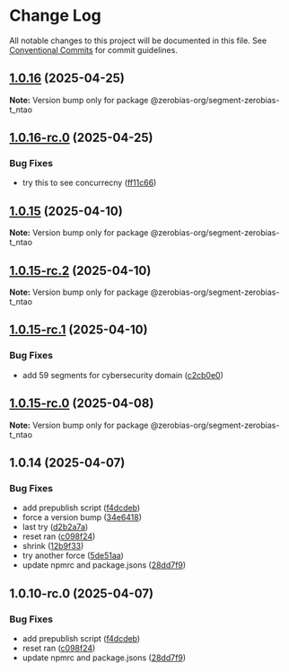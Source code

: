 # Change Log

All notable changes to this project will be documented in this file.
See [Conventional Commits](https://conventionalcommits.org) for commit guidelines.

## [1.0.16](https://github.com/zerobias-org/segment/compare/@zerobias-org/segment-zerobias-t_ntao@1.0.16-rc.0...@zerobias-org/segment-zerobias-t_ntao@1.0.16) (2025-04-25)

**Note:** Version bump only for package @zerobias-org/segment-zerobias-t_ntao





## [1.0.16-rc.0](https://github.com/zerobias-org/segment/compare/@zerobias-org/segment-zerobias-t_ntao@1.0.15...@zerobias-org/segment-zerobias-t_ntao@1.0.16-rc.0) (2025-04-25)


### Bug Fixes

* try this to see concurrecny ([ff11c66](https://github.com/zerobias-org/segment/commit/ff11c66d67cb9f185098fd640d4139178d29ae22))





## [1.0.15](https://github.com/zerobias-org/segment/compare/@zerobias-org/segment-zerobias-t_ntao@1.0.15-rc.2...@zerobias-org/segment-zerobias-t_ntao@1.0.15) (2025-04-10)

**Note:** Version bump only for package @zerobias-org/segment-zerobias-t_ntao





## [1.0.15-rc.2](https://github.com/zerobias-org/segment/compare/@zerobias-org/segment-zerobias-t_ntao@1.0.15-rc.1...@zerobias-org/segment-zerobias-t_ntao@1.0.15-rc.2) (2025-04-10)

**Note:** Version bump only for package @zerobias-org/segment-zerobias-t_ntao





## [1.0.15-rc.1](https://github.com/zerobias-org/segment/compare/@zerobias-org/segment-zerobias-t_ntao@1.0.15-rc.0...@zerobias-org/segment-zerobias-t_ntao@1.0.15-rc.1) (2025-04-10)


### Bug Fixes

* add 59 segments for cybersecurity domain ([c2cb0e0](https://github.com/zerobias-org/segment/commit/c2cb0e0c1f1eabb51d7f5a6ae6db98c1516fcdbe))





## [1.0.15-rc.0](https://github.com/zerobias-org/segment/compare/@zerobias-org/segment-zerobias-t_ntao@1.0.14...@zerobias-org/segment-zerobias-t_ntao@1.0.15-rc.0) (2025-04-08)

**Note:** Version bump only for package @zerobias-org/segment-zerobias-t_ntao





## 1.0.14 (2025-04-07)


### Bug Fixes

* add prepublish  script ([f4dcdeb](https://github.com/zerobias-org/segment/commit/f4dcdebd8680d01e015ebc89587a9f70d641afe4))
* force a version bump ([34e6418](https://github.com/zerobias-org/segment/commit/34e6418d078a9f5caf40c511a89dcf0bdb606dc7))
* last try ([d2b2a7a](https://github.com/zerobias-org/segment/commit/d2b2a7afeca45e2d7ca0beaa1e1bed46a09a82c4))
* reset ran ([c098f24](https://github.com/zerobias-org/segment/commit/c098f240eaf5c840d8c595e05e0ad4eee510fe71))
* shrink ([12b9f33](https://github.com/zerobias-org/segment/commit/12b9f3366b3d0b69018a20f5b5f01d86ad87753f))
* try another force ([5de51aa](https://github.com/zerobias-org/segment/commit/5de51aa6220d857f3e235e2a0c7557b40ee8e5e3))
* update npmrc and package.jsons ([28dd7f9](https://github.com/zerobias-org/segment/commit/28dd7f9ea06676c82b88aabf586f5bb6b974bf3b))





## 1.0.10-rc.0 (2025-04-07)


### Bug Fixes

* add prepublish  script ([f4dcdeb](https://github.com/zerobias-org/segment/commit/f4dcdebd8680d01e015ebc89587a9f70d641afe4))
* reset ran ([c098f24](https://github.com/zerobias-org/segment/commit/c098f240eaf5c840d8c595e05e0ad4eee510fe71))
* update npmrc and package.jsons ([28dd7f9](https://github.com/zerobias-org/segment/commit/28dd7f9ea06676c82b88aabf586f5bb6b974bf3b))
